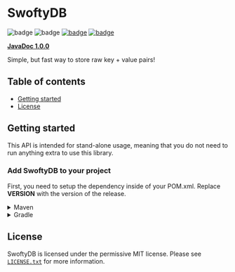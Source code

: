 # SwoftyDB
![badge](https://img.shields.io/github/v/release/Swofty-Developments/SwoftyDB)
![badge](https://img.shields.io/github/last-commit/Swofty-Developments/SwoftyDB)
[![badge](https://img.shields.io/discord/830345347867476000?label=discord)](https://discord.gg/atlasmc)
[![badge](https://img.shields.io/github/license/Swofty-Developments/SwoftyDB)](https://github.com/Swofty-Developments/SwoftyDB/blob/master/LICENSE.txt)

**[JavaDoc 1.0.0](https://swofty-developments.github.io/SwoftyDB/)**

Simple, but fast way to store raw key + value pairs!

## Table of contents

* [Getting started](#getting-started)
* [License](#license)

## Getting started

This API is intended for stand-alone usage, meaning that you do not need to run anything extra to use this library.

### Add SwoftyDB to your project 

First, you need to setup the dependency inside of your POM.xml. Replace **VERSION** with the version of the release.

<details>
    <summary>Maven</summary>

```xml
<dependency>
    <groupId>net.swofty</groupId>
    <artifactId>swoftydb</artifactId>
    <version>VERSION</version>
</dependency>
```
</details>

<details>
    <summary>Gradle</summary>

```gradle
dependencies {
    implementation 'net.swofty:swoftydb:VERSION'
}
```
</details>

## License
SwoftyDB is licensed under the permissive MIT license. Please see [`LICENSE.txt`](https://github.com/Swofty-Developments/SwoftyDB/blob/master/LICENSE.txt) for more information.
